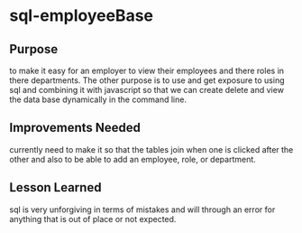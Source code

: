 # sql-employeeBase

## Purpose

to make it easy for an employer to view their employees and there roles in there departments. The other purpose is to use and get exposure to using sql and combining it with javascript so that we can create delete and view the data base dynamically in the command line.

## Improvements Needed

currently need to make it so that the tables join when one is clicked after the other and also to be able to add an employee, role, or department.

## Lesson Learned

sql is very unforgiving in terms of mistakes and will through an error for anything that is out of place or not expected.